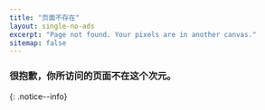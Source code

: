 ```yaml
---
title: "页面不存在"
layout: single-no-ads
excerpt: "Page not found. Your pixels are in another canvas."
sitemap: false
---
```


### 很抱歉，你所访问的页面不在这个次元。
{: .notice--info}
